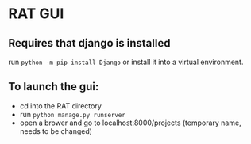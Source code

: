 # RAT GUI

## Requires that django is installed
run `python -m pip install Django` or install it into a virtual environment.

## To launch the gui:
- cd into the RAT directory
- run `python manage.py runserver`
- open a brower and go to localhost:8000/projects (temporary name, needs to be changed)
